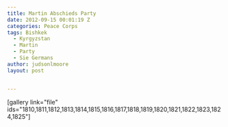 ```yaml
---
title: Martin Abschieds Party
date: 2012-09-15 00:01:19 Z
categories: Peace Corps
tags: Bishkek
  - Kyrgyzstan
  - Martin
  - Party
  - Sie Germans
author: judsonlmoore
layout: post


---
```


[gallery link="file" ids="1810,1811,1812,1813,1814,1815,1816,1817,1818,1819,1820,1821,1822,1823,1824,1825"]
